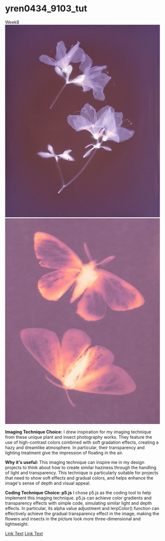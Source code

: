 # yren0434_9103_tut
Week8
![A image of plants](readme.image/f2de4a8078c4335fcf1e1fd3fbdc595f.jpg)
![A image of insects](readme.image/0283dfe7cf77a8fa31589b83e795d8f1.jpg)

**Imaging Technique Choice:** 
I drew inspiration for my imaging technique from these unique plant and insect photography works. They feature the use of high-contrast colors combined with soft gradation effects, creating a hazy and dreamlike atmosphere. In particular, their transparency and lighting treatment give the impression of floating in the air. 

**Why it's useful:** 
This imaging technique can inspire me in my design projects to think about how to create similar haziness through the handling of light and transparency. This technique is particularly suitable for projects that need to show soft effects and gradual colors, and helps enhance the image's sense of depth and visual appeal.

**Coding Technique Choice: p5.js**
I chose p5.js as the coding tool to help implement this imaging technique. p5.js can achieve color gradients and transparency effects with simple code, simulating similar light and depth effects. In particular, its alpha value adjustment and lerpColor() function can effectively achieve the gradual transparency effect in the image, making the flowers and insects in the picture look more three-dimensional and lightweight.

[Link Text](https://p5js.org/reference/p5/lerpColor/)
[Link Text](https://p5js.org/reference/p5.Color/setAlpha/)